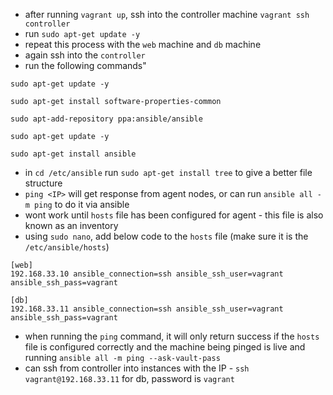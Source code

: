 - after running `vagrant up`, ssh into the controller machine `vagrant ssh controller`
- run `sudo apt-get update -y`
- repeat this process with the `web` machine and `db` machine
- again ssh into the `controller` 
- run the following commands"
```linux
sudo apt-get update -y

sudo apt-get install software-properties-common

sudo apt-add-repository ppa:ansible/ansible

sudo apt-get update -y

sudo apt-get install ansible
```
- in `cd /etc/ansible` run `sudo apt-get install tree` to give a better file structure 
- `ping <IP>` will get response from agent nodes, or can run `ansible all -m ping` to do it via ansible
- wont work until `hosts` file has been configured for agent  - this file is also known as an inventory
- using `sudo nano`, add below code to the `hosts` file (make sure it is the `/etc/ansible/hosts`)
```linux
[web]
192.168.33.10 ansible_connection=ssh ansible_ssh_user=vagrant ansible_ssh_pass=vagrant

[db]
192.168.33.11 ansible_connection=ssh ansible_ssh_user=vagrant ansible_ssh_pass=vagrant
```
- when running the `ping` command, it will only return success if the `hosts` file is configured correctly and the machine being pinged is live and running `ansible all -m ping --ask-vault-pass`
- can ssh from controller into instances with the IP - `ssh vagrant@192.168.33.11` for db, password is `vagrant`